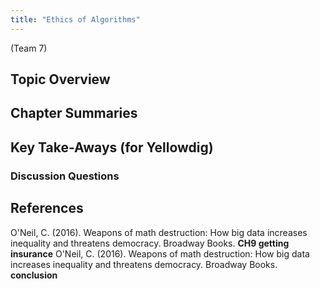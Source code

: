 ```yaml
---
title: "Ethics of Algorithms"
---
```


(Team 7)


## Topic Overview


## Chapter Summaries


## Key Take-Aways (for Yellowdig)

### Discussion Questions



## References
 
O'Neil, C. (2016). Weapons of math destruction: How big data increases inequality and threatens democracy. Broadway Books. **CH9 getting insurance**
O'Neil, C. (2016). Weapons of math destruction: How big data increases inequality and threatens democracy. Broadway Books. **conclusion**
